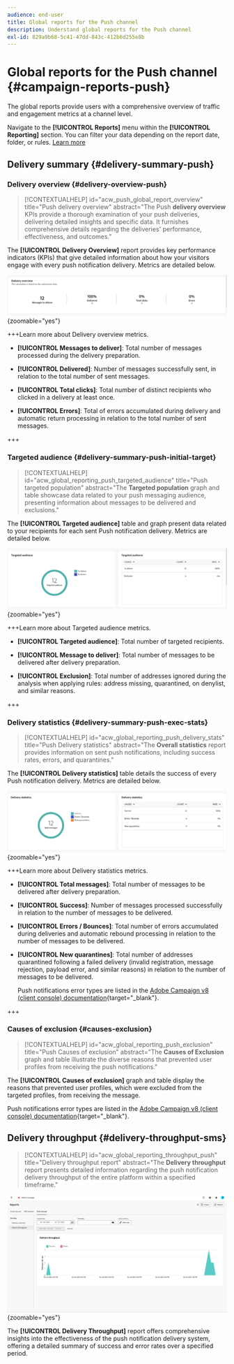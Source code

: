 ```yaml
---
audience: end-user
title: Global reports for the Push channel
description: Understand global reports for the Push channel
exl-id: 829a9b68-5c41-47dd-843c-412b6d255e8b
---
```

# Global reports for the Push channel {#campaign-reports-push}

The global reports provide users with a comprehensive overview of traffic and engagement metrics at a channel level.

Navigate to the **[!UICONTROL Reports]** menu within the **[!UICONTROL Reporting]** section. You can filter your data depending on the report date, folder, or rules. [Learn more](global-reports.md)

## Delivery summary {#delivery-summary-push}

### Delivery overview {#delivery-overview-push}

>[!CONTEXTUALHELP]
>id="acw_push_global_report_overview"
>title="Push delivery overview"
>abstract="The Push **delivery overview** KPIs provide a thorough examination of your push deliveries, delivering detailed insights and specific data. It furnishes comprehensive details regarding the deliveries' performance, effectiveness, and outcomes."

The **[!UICONTROL Delivery Overview]** report provides key performance indicators (KPIs) that give detailed information about how your visitors engage with every push notification delivery. Metrics are detailed below.

![Delivery overview metrics, showing KPIs related to push notification performance.](assets/global_report_push_delivery_overview.png){zoomable="yes"}

+++Learn more about Delivery overview metrics.

* **[!UICONTROL Messages to deliver]**: Total number of messages processed during the delivery preparation.

* **[!UICONTROL Delivered]**: Number of messages successfully sent, in relation to the total number of sent messages.

* **[!UICONTROL Total clicks]**: Total number of distinct recipients who clicked in a delivery at least once.

* **[!UICONTROL Errors]**: Total of errors accumulated during delivery and automatic return processing in relation to the total number of sent messages.

+++

### Targeted audience {#delivery-summary-push-initial-target}

>[!CONTEXTUALHELP]
>id="acw_global_reporting_push_targeted_audience"
>title="Push targeted population"
>abstract="The **Targeted population** graph and table showcase data related to your push messaging audience, presenting information about messages to be delivered and exclusions."

The **[!UICONTROL Targeted audience]** table and graph present data related to your recipients for each sent Push notification delivery. Metrics are detailed below.

![Targeted audience metrics, showing data related to recipients and exclusions for push notifications.](assets/global_report_push_targeted_audience.png){zoomable="yes"}

+++Learn more about Targeted audience metrics.

* **[!UICONTROL Targeted audience]**: Total number of targeted recipients.

* **[!UICONTROL Message to deliver]**: Total number of messages to be delivered after delivery preparation.

* **[!UICONTROL Exclusion]**: Total number of addresses ignored during the analysis when applying rules: address missing, quarantined, on denylist, and similar reasons.

+++

### Delivery statistics {#delivery-summary-push-exec-stats}

>[!CONTEXTUALHELP]
>id="acw_global_reporting_push_delivery_stats"
>title="Push Delivery statistics"
>abstract="The **Overall statistics** report provides information on sent push notifications, including success rates, errors, and quarantines."

The **[!UICONTROL Delivery statistics]** table details the success of every Push notification delivery. Metrics are detailed below.

![Delivery statistics metrics, showing success rates, errors, and quarantines for push notifications.](assets/global_report_push_delivery_statistics.png){zoomable="yes"}

+++Learn more about Delivery statistics metrics.

* **[!UICONTROL Total messages]**: Total number of messages to be delivered after delivery preparation.

* **[!UICONTROL Success]**: Number of messages processed successfully in relation to the number of messages to be delivered.

* **[!UICONTROL Errors / Bounces]**: Total number of errors accumulated during deliveries and automatic rebound processing in relation to the number of messages to be delivered.

* **[!UICONTROL New quarantines]**: Total number of addresses quarantined following a failed delivery (invalid registration, message rejection, payload error, and similar reasons) in relation to the number of messages to be delivered.

    Push notifications error types are listed in the [Adobe Campaign v8 (client console) documentation](https://experienceleague.adobe.com/docs/campaign/campaign-v8/send/failures/delivery-failures.html#push-error-types){target="_blank"}.

+++

### Causes of exclusion {#causes-exclusion}

>[!CONTEXTUALHELP]
>id="acw_global_reporting_push_exclusion"
>title="Push Causes of exclusion"
>abstract="The **Causes of Exclusion** graph and table illustrate the diverse reasons that prevented user profiles from receiving the push notifications."

The **[!UICONTROL Causes of exclusion]** graph and table display the reasons that prevented user profiles, which were excluded from the targeted profiles, from receiving the message.

Push notifications error types are listed in the [Adobe Campaign v8 (client console) documentation](https://experienceleague.adobe.com/docs/campaign/campaign-v8/send/failures/delivery-failures.html#push-error-types){target="_blank"}.

## Delivery throughput {#delivery-throughput-sms}

>[!CONTEXTUALHELP]
>id="acw_global_reporting_throughput_push"
>title="Delivery throughput report"
>abstract="The **Delivery throughput** report presents detailed information regarding the push notification delivery throughput of the entire platform within a specified timeframe."

![Delivery throughput metrics, showing success and error rates for push notifications over a specified period.](assets/global_report_push_delivery_throughput.png){zoomable="yes"}

The **[!UICONTROL Delivery Throughput]** report offers comprehensive insights into the effectiveness of the push notification delivery system, offering a detailed summary of success and error rates over a specified period.